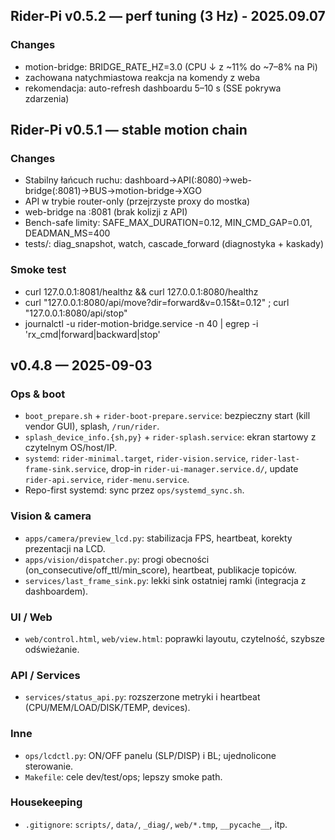 ## Rider-Pi v0.5.2 — perf tuning (3 Hz) - 2025.09.07

### Changes
- motion-bridge: BRIDGE_RATE_HZ=3.0 (CPU ↓ z ~11% do ~7–8% na Pi)
- zachowana natychmiastowa reakcja na komendy z weba
- rekomendacja: auto-refresh dashboardu 5–10 s (SSE pokrywa zdarzenia)


## Rider-Pi v0.5.1 — stable motion chain ##

### Changes
- Stabilny łańcuch ruchu: dashboard→API(:8080)→web-bridge(:8081)→BUS→motion-bridge→XGO
- API w trybie router-only (przejrzyste proxy do mostka)
- web-bridge na :8081 (brak kolizji z API)
- Bench-safe limity: SAFE_MAX_DURATION=0.12, MIN_CMD_GAP=0.01, DEADMAN_MS=400
- tests/: diag_snapshot, watch, cascade_forward (diagnostyka + kaskady)


### Smoke test
- curl 127.0.0.1:8081/healthz && curl 127.0.0.1:8080/healthz
- curl "127.0.0.1:8080/api/move?dir=forward&v=0.15&t=0.12" ; curl "127.0.0.1:8080/api/stop"
- journalctl -u rider-motion-bridge.service -n 40 | egrep -i 'rx_cmd|forward|backward|stop'


## v0.4.8 — 2025-09-03

### Ops & boot
- `boot_prepare.sh` + `rider-boot-prepare.service`: bezpieczny start (kill vendor GUI), splash, `/run/rider`.
- `splash_device_info.{sh,py}` + `rider-splash.service`: ekran startowy z czytelnym OS/host/IP.
- `systemd`: `rider-minimal.target`, `rider-vision.service`, `rider-last-frame-sink.service`,
  drop-in `rider-ui-manager.service.d/`, update `rider-api.service`, `rider-menu.service`.
- Repo-first systemd: sync przez `ops/systemd_sync.sh`.

### Vision & camera
- `apps/camera/preview_lcd.py`: stabilizacja FPS, heartbeat, korekty prezentacji na LCD.
- `apps/vision/dispatcher.py`: progi obecności (on_consecutive/off_ttl/min_score), heartbeat, publikacje topiców.
- `services/last_frame_sink.py`: lekki sink ostatniej ramki (integracja z dashboardem).

### UI / Web
- `web/control.html`, `web/view.html`: poprawki layoutu, czytelność, szybsze odświeżanie.

### API / Services
- `services/status_api.py`: rozszerzone metryki i heartbeat (CPU/MEM/LOAD/DISK/TEMP, devices).

### Inne
- `ops/lcdctl.py`: ON/OFF panelu (SLP/DISP) i BL; ujednolicone sterowanie.
- `Makefile`: cele dev/test/ops; lepszy smoke path.

### Housekeeping
- `.gitignore`: `scripts/`, `data/`, `_diag/`, `web/*.tmp`, `__pycache__`, itp.
